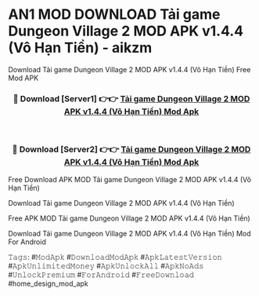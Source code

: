 # AN1 MOD DOWNLOAD Tải game Dungeon Village 2 MOD APK v1.4.4 (Vô Hạn Tiền) - aikzm
Download Tải game Dungeon Village 2 MOD APK v1.4.4 (Vô Hạn Tiền) Free Mod APK

<div align="center">
<h3>🔴 Download [Server1] 👉👉 <a href="https://apk-comot.site?title=Tải_game_Dungeon_Village_2_MOD_APK_v1.4.4_(Vô_Hạn_Tiền)">Tải game Dungeon Village 2 MOD APK v1.4.4 (Vô Hạn Tiền) Mod Apk</a></h3><br>

<h3>🔴 Download [Server2] 👉👉 <a href="https://apk-comot.site?title=Tải_game_Dungeon_Village_2_MOD_APK_v1.4.4_(Vô_Hạn_Tiền)">Tải game Dungeon Village 2 MOD APK v1.4.4 (Vô Hạn Tiền) Mod Apk</a></h3>
</div>


Free Download APK MOD Tải game Dungeon Village 2 MOD APK v1.4.4 (Vô Hạn Tiền)

Download Tải game Dungeon Village 2 MOD APK v1.4.4 (Vô Hạn Tiền) 

Free APK MOD Tải game Dungeon Village 2 MOD APK v1.4.4 (Vô Hạn Tiền) 

Download Tải game Dungeon Village 2 MOD APK v1.4.4 (Vô Hạn Tiền) Mod For Android

𝚃𝚊𝚐𝚜: #𝙼𝚘𝚍𝙰𝚙𝚔 #𝙳𝚘𝚠𝚗𝚕𝚘𝚊𝚍𝙼𝚘𝚍𝙰𝚙𝚔 #𝙰𝚙𝚔𝙻𝚊𝚝𝚎𝚜𝚝𝚅𝚎𝚛𝚜𝚒𝚘𝚗 #𝙰𝚙𝚔𝚄𝚗𝚕𝚒𝚖𝚒𝚝𝚎𝚍𝙼𝚘𝚗𝚎𝚢 #𝙰𝚙𝚔𝚄𝚗𝚕𝚘𝚌𝚔𝙰𝚕𝚕 #𝙰𝚙𝚔𝙽𝚘𝙰𝚍𝚜 #𝚄𝚗𝚕𝚘𝚌𝚔𝙿𝚛𝚎𝚖𝚒𝚞𝚖 #𝙵𝚘𝚛𝙰𝚗𝚍𝚛𝚘𝚒𝚍 #𝙵𝚛𝚎𝚎𝙳𝚘𝚠𝚗𝚕𝚘𝚊𝚍 #home_design_mod_apk